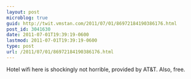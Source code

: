 ```yaml
---
layout: post
microblog: true
guid: http://twit.vmstan.com/2011/07/01/86972184190386176.html
post_id: 3041630
date: 2011-07-01T19:39:19-0600
lastmod: 2011-07-01T19:39:19-0600
type: post
url: /2011/07/01/86972184190386176.html
---
```

Hotel wifi here is shockingly not horrible, provided by AT&T. Also, free.
